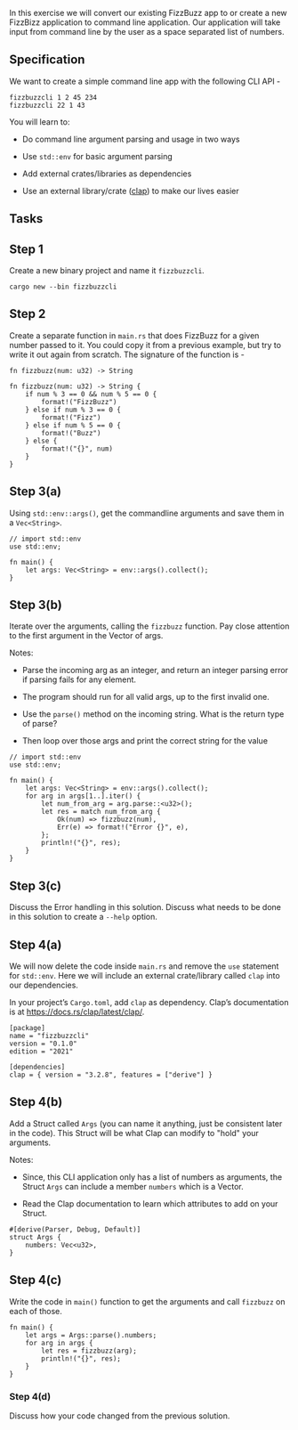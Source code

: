 In this exercise we will convert our existing FizzBuzz app to or create
a new FizzBizz application to command line application. Our application
will take input from command line by the user as a space separated list
of numbers.

Specification
----

We want to create a simple command line app with the following CLI API -

    fizzbuzzcli 1 2 45 234
    fizzbuzzcli 22 1 43

You will learn to:

-   Do command line argument parsing and usage in two ways

-   Use `std::env` for basic argument parsing

-   Add external crates/libraries as dependencies

-   Use an external library/crate
    ([clap](https://docs.rs/clap/latest/clap/)) to make our lives easier

Tasks
----

Step 1
------

Create a new binary project and name it `fizzbuzzcli`.

    cargo new --bin fizzbuzzcli

Step 2
------

Create a separate function in `main.rs` that does FizzBuzz for a given
number passed to it. You could copy it from a previous example, but try
to write it out again from scratch. The signature of the function is -

    fn fizzbuzz(num: u32) -> String

    fn fizzbuzz(num: u32) -> String {
        if num % 3 == 0 && num % 5 == 0 {
            format!("FizzBuzz")
        } else if num % 3 == 0 {
            format!("Fizz")
        } else if num % 5 == 0 {
            format!("Buzz")
        } else {
            format!("{}", num)
        }
    }

Step 3(a)
---------

Using `std::env::args()`, get the commandline arguments and save them in
a `Vec<String>`.

    // import std::env
    use std::env;

    fn main() {
        let args: Vec<String> = env::args().collect();
    }

Step 3(b)
---------

Iterate over the arguments, calling the `fizzbuzz` function. Pay close
attention to the first argument in the Vector of args.

Notes:

-   Parse the incoming arg as an integer, and return an integer parsing
    error if parsing fails for any element.

-   The program should run for all valid args, up to the first invalid
    one.

-   Use the `parse()` method on the incoming string. What is the return
    type of parse?

-   Then loop over those args and print the correct string for the value

<!-- -->

    // import std::env
    use std::env;

    fn main() {
        let args: Vec<String> = env::args().collect();
        for arg in args[1..].iter() {
            let num_from_arg = arg.parse::<u32>();
            let res = match num_from_arg {
                Ok(num) => fizzbuzz(num),
                Err(e) => format!("Error {}", e),
            };
            println!("{}", res);
        }
    }

Step 3(c)
---------

Discuss the Error handling in this solution. Discuss what needs to be
done in this solution to create a `--help` option.

Step 4(a)
---------

We will now delete the code inside `main.rs` and remove the `use`
statement for `std::env`. Here we will include an external crate/library
called `clap` into our dependencies.

In your project’s `Cargo.toml`, add `clap` as dependency. Clap’s
documentation is at <https://docs.rs/clap/latest/clap/>.

    [package]
    name = "fizzbuzzcli"
    version = "0.1.0"
    edition = "2021"

    [dependencies]
    clap = { version = "3.2.8", features = ["derive"] }

Step 4(b)
---------

Add a Struct called `Args` (you can name it anything, just be consistent
later in the code). This Struct will be what Clap can modify to "hold"
your arguments.

Notes:

-   Since, this CLI application only has a list of numbers as arguments,
    the Struct `Args` can include a member `numbers` which is a Vector.

-   Read the Clap documentation to learn which attributes to add on your
    Struct.

<!-- -->

    #[derive(Parser, Debug, Default)]
    struct Args {
        numbers: Vec<u32>,
    }

Step 4(c)
---------

Write the code in `main()` function to get the arguments and call
`fizzbuzz` on each of those.

    fn main() {
        let args = Args::parse().numbers;
        for arg in args {
            let res = fizzbuzz(arg);
            println!("{}", res);
        }
    }

### Step 4(d)

Discuss how your code changed from the previous solution.

